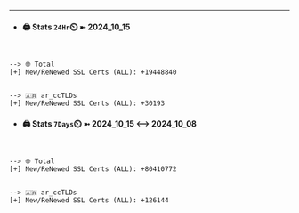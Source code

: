 

---
- #### 🖨️ **Stats** `24Hr`⏲️ ➼ 2024_10_15
```console


--> 🌐 Total
[+] New/ReNewed SSL Certs (ALL): +19448840


--> 🇦🇷 ar_ccTLDs
[+] New/ReNewed SSL Certs (ALL): +30193

```

- #### 🖨️ **Stats** `7Days`⏲️ ➼ 2024_10_15 <--> 2024_10_08
```console


--> 🌐 Total
[+] New/ReNewed SSL Certs (ALL): +80410772


--> 🇦🇷 ar_ccTLDs
[+] New/ReNewed SSL Certs (ALL): +126144

```

